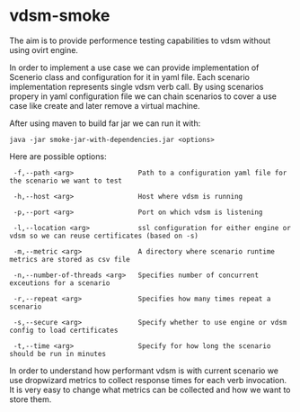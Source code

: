 # vdsm-smoke

The aim is to provide performence testing capabilities to vdsm without using ovirt engine.

In order to implement a use case we can provide implementation of Scenerio class and configuration for it in yaml file.
Each scenario implementation represents single vdsm verb call. By using scenarios propery in yaml configuration file
we can chain scenarios to cover a use case like create and later remove a virtual machine.

After using maven to build far jar we can run it with:

```
java -jar smoke-jar-with-dependencies.jar <options>
```

Here are possible options:

```
 -f,--path <arg>                Path to a configuration yaml file for the scenario we want to test
 
 -h,--host <arg>                Host where vdsm is running
 
 -p,--port <arg>                Port on which vdsm is listening
 
 -l,--location <arg>            ssl configuration for either engine or vdsm so we can reuse certificates (based on -s)
 
 -m,--metric <arg>              A directory where scenario runtime metrics are stored as csv file
 
 -n,--number-of-threads <arg>   Specifies number of concurrent exceutions for a scenario
 
 -r,--repeat <arg>              Specifies how many times repeat a scenario
 
 -s,--secure <arg>              Specify whether to use engine or vdsm config to load certificates
 
 -t,--time <arg>                Specify for how long the scenario should be run in minutes
 ```
 
 In order to understand how performant vdsm is with current scenario we use dropwizard metrics to collect response times
 for each verb invocation. It is very easy to change what metrics can be collected and how we want to store them.
